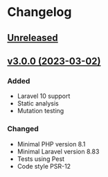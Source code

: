 # Changelog

## [Unreleased](https://github.com/jn-jairo/laravel-eloquent-cast/compare/v3.0.0...3.x)

## [v3.0.0 (2023-03-02)](https://github.com/jn-jairo/laravel-eloquent-cast/compare/v2.0.5...v3.0.0)

### Added
- Laravel 10 support
- Static analysis
- Mutation testing

### Changed
- Minimal PHP version 8.1
- Minimal Laravel version 8.83
- Tests using Pest
- Code style PSR-12
